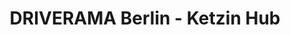 ---
title: "DRIVERAMA Berlin - Ketzin Hub"
url: /ketzin-havel/driverama-berlin-ketzin-hub/
shop: Autohaus
---